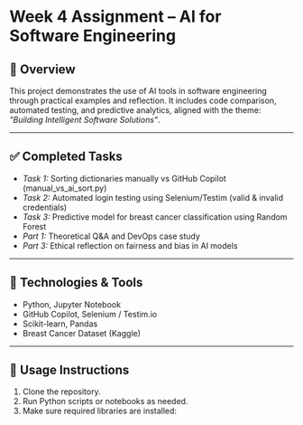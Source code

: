 # Week 4 Assignment – AI for Software Engineering

## 📌 Overview

This project demonstrates the use of AI tools in software engineering through practical examples and reflection. It includes code comparison, automated testing, and predictive analytics, aligned with the theme: *"Building Intelligent Software Solutions"*.

---

## ✅ Completed Tasks

- *Task 1:* Sorting dictionaries manually vs GitHub Copilot (manual_vs_ai_sort.py)
- *Task 2:* Automated login testing using Selenium/Testim (valid & invalid credentials)
- *Task 3:* Predictive model for breast cancer classification using Random Forest
- *Part 1:* Theoretical Q&A and DevOps case study
- *Part 3:* Ethical reflection on fairness and bias in AI models

---

## 🚀 Technologies & Tools

- Python, Jupyter Notebook  
- GitHub Copilot, Selenium / Testim.io  
- Scikit-learn, Pandas  
- Breast Cancer Dataset (Kaggle)  

---

## 📂 Usage Instructions

1. Clone the repository.
2. Run Python scripts or notebooks as needed.
3. Make sure required libraries are installed:
